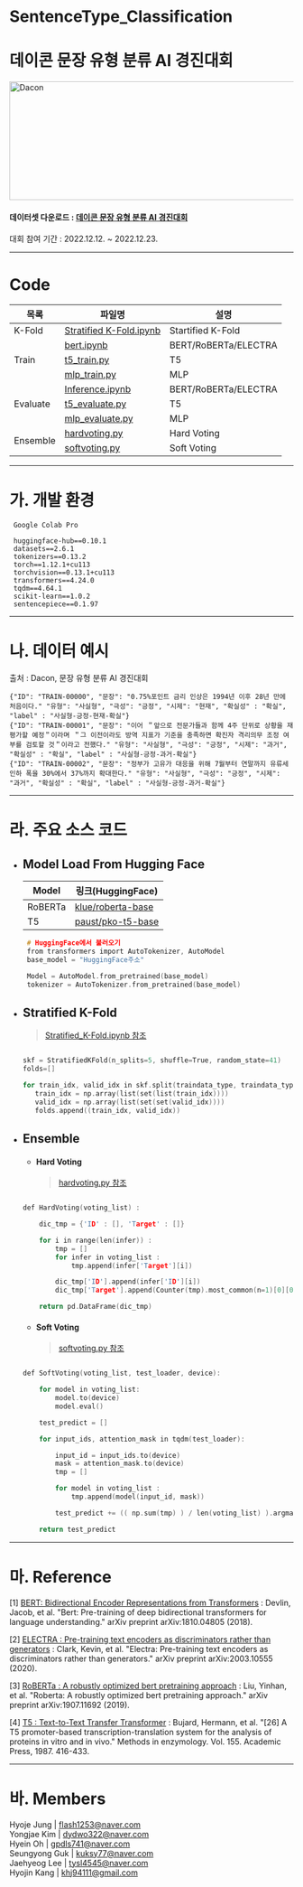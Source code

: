 # SentenceType_Classification
# 데이콘 문장 유형 분류 AI 경진대회
<img width="1000" img height="210" alt="Dacon" src="https://user-images.githubusercontent.com/113493692/209252540-79ffd192-36c2-40bb-8d76-30fa54cc6361.png">

#### 데이터셋 다운로드 : [데이콘 문장 유형 분류 AI 경진대회](https://dacon.io/competitions/official/236037/data#)

대회 참여 기간 : 2022.12.12. ~ 2022.12.23.



---

# Code

<table>
    <thead>
        <tr>
            <th>목록</th>
            <th>파일명</th>
            <th>설명</th>
        </tr>
    </thead>
    <tbody>
        <tr>
            <td rowspan=1>K-Fold</td>
            <td>
                <a href="https://github.com/BBaekdabang/SentenceType_Classification/blob/main/k-fold/Stratified%20K-Fold.ipynb">Stratified K-Fold.ipynb</a>
            </td>
            <td> Startified K-Fold </td>
        </tr>
        <tr>
            <td rowspan=3>Train</td>
            <td>
                <a href="https://github.com/BBaekdabang/SentenceType_Classification/blob/main/BERT/bert.ipynb">bert.ipynb</a>     
            <td> BERT/RoBERTa/ELECTRA </td>
        </tr>
        <tr>
            <td>
                <a href="https://github.com/BBaekdabang/SentenceType_Classification/blob/main/T5/t5_train.py">t5_train.py</a>
            <td> T5 </td>
        </tr>
        <tr>
            <td>
                <a href="https://github.com/BBaekdabang/SentenceType_Classification/blob/main/MLP/mlp_train.py">mlp_train.py</a>
            <td> MLP </td>
        </tr>
        <tr>
            <td rowspan = 3>Evaluate</td>
            <td>
                <a href="https://github.com/BBaekdabang/EmotionClassification/blob/main/Inference.ipynb">Inference.ipynb</a>     
            <td> BERT/RoBERTa/ELECTRA </td>
        <tr>
            <td>
                <a href="https://github.com/BBaekdabang/SentenceType_Classification/blob/main/T5/t5_evaluate.py">t5_evaluate.py</a>
            <td> T5 </td>
        </tr>
        <tr>
            <td>
                <a href="https://github.com/BBaekdabang/SentenceType_Classification/blob/main/MLP/mlp_evaluate.py">mlp_evaluate.py</a>
            <td> MLP </td>
        </tr>
        </tr>        
        <tr>
            <td rowspan = 2>Ensemble</td>       
            <td>
                <a href="https://github.com/BBaekdabang/SentenceType_Classification/blob/main/ensemble/hardvoting.py">hardvoting.py</a>
            <td> Hard Voting</td>
        </tr>
        <tr>
            <td>
                <a href="https://github.com/BBaekdabang/SentenceType_Classification/blob/main/ensemble/softvoting.py">softvoting.py</a>
            <td> Soft Voting</td>
        </tr>

   </tbody>
</table>


---

# 가. 개발 환경

     Google Colab Pro
     
     huggingface-hub==0.10.1
     datasets==2.6.1
     tokenizers==0.13.2
     torch==1.12.1+cu113
     torchvision==0.13.1+cu113
     transformers==4.24.0
     tqdm==4.64.1
     scikit-learn==1.0.2
     sentencepiece==0.1.97


---

# 나. 데이터 예시 
 출처 : Dacon, 문장 유형 분류 AI 경진대회 

    {"ID": "TRAIN-00000", "문장": "0.75%포인트 금리 인상은 1994년 이후 28년 만에 처음이다." "유형": "사실형", "극성": "긍정", "시제": "현재", "확실성" : "확실", "label" : "사실형-긍정-현재-확실"}
    {"ID": "TRAIN-00001", "문장": "이어 ＂앞으로 전문가들과 함께 4주 단위로 상황을 재평가할 예정＂이라며 ＂그 이전이라도 방역 지표가 기준을 충족하면 확진자 격리의무 조정 여부를 검토할 것＂이라고 전했다." "유형": "사실형", "극성": "긍정", "시제": "과거", "확실성" : "확실", "label" : "사실형-긍정-과거-확실"}
    {"ID": "TRAIN-00002", "문장": "정부가 고유가 대응을 위해 7월부터 연말까지 유류세 인하 폭을 30%에서 37%까지 확대한다." "유형": "사실형", "극성": "긍정", "시제": "과거", "확실성" : "확실", "label" : "사실형-긍정-과거-확실"}

---


# 라. 주요 소스 코드

- ## Model Load From Hugging Face
   
   
    <table>
    <thead>
        <tr>
            <th>Model</th>
            <th>링크(HuggingFace)</td>
        </tr>
    </thead>
    <tbody>
        <tr>
            <td> RoBERTa</td>
            <td>
                <a href="https://huggingface.co/klue/roberta-base">klue/roberta-base</a>
        </tr>
        <tr>
            <td> T5</td>            
            <td>
                <a href="https://huggingface.co/paust/pko-t5-base">paust/pko-t5-base</a>
        </tr>
    </tbody>
    </table>
      
    
   ```c
    # HuggingFace에서 불러오기
    from transformers import AutoTokenizer, AutoModel
    base_model = "HuggingFace주소"

    Model = AutoModel.from_pretrained(base_model)
    tokenizer = AutoTokenizer.from_pretrained(base_model)
   ```


- ## Stratified K-Fold
   
   > [Stratified_K-Fold.ipynb 참조](https://github.com/BBaekdabang/SentenceType_Classification/blob/main/k-fold/Stratified%20K-Fold.ipynb)

     ```c

    skf = StratifiedKFold(n_splits=5, shuffle=True, random_state=41)
    folds=[]

    for train_idx, valid_idx in skf.split(traindata_type, traindata_type['label']):
        train_idx = np.array(list(set(list(train_idx))))
        valid_idx = np.array(list(set(set(valid_idx))))
        folds.append((train_idx, valid_idx))
     ```
    
    
- ## Ensemble
    - #### Hard Voting
        > [hardvoting.py 참조](https://github.com/BBaekdabang/SentenceType_Classification/blob/main/ensemble/hardvoting.py)
        
    ```c

    def HardVoting(voting_list) :

        dic_tmp = {'ID' : [], 'Target' : []}

        for i in range(len(infer)) :
            tmp = []
            for infer in voting_list :
                tmp.append(infer['Target'][i])

            dic_tmp['ID'].append(infer['ID'][i])
            dic_tmp['Target'].append(Counter(tmp).most_common(n=1)[0][0])

        return pd.DataFrame(dic_tmp)
    ```
        
    - #### Soft Voting        
        > [softvoting.py 참조](https://github.com/BBaekdabang/SentenceType_Classification/blob/main/ensemble/softvoting.py)

    ```c
    
    def SoftVoting(voting_list, test_loader, device):
    
        for model in voting_list:
            model.to(device)
            model.eval()

        test_predict = []

        for input_ids, attention_mask in tqdm(test_loader):

            input_id = input_ids.to(device)
            mask = attention_mask.to(device)
            tmp = []

            for model in voting_list :
                tmp.append(model(input_id, mask))

            test_predict += (( np.sum(tmp) ) / len(voting_list) ).argmax(1).detach().cpu().numpy().tolist()

        return test_predict
    ``` 


---

# 마. Reference

[1] [BERT: Bidirectional Encoder Representations from Transformers](https://arxiv.org/pdf/1810.04805v2.pdf) : Devlin, Jacob, et al. "Bert: Pre-training of deep bidirectional transformers for language understanding." arXiv preprint arXiv:1810.04805 (2018).

[2] [ELECTRA : Pre-training text encoders as discriminators rather than generators](https://arxiv.org/pdf/2003.10555.pdf%3C/p%3E) : Clark, Kevin, et al. "Electra: Pre-training text encoders as discriminators rather than generators." arXiv preprint arXiv:2003.10555 (2020).

[3] [RoBERTa : A robustly optimized bert pretraining approach](https://arxiv.org/pdf/1907.11692.pdf%5C) : Liu, Yinhan, et al. "Roberta: A robustly optimized bert pretraining approach." arXiv preprint arXiv:1907.11692 (2019).

[4] [T5 : Text-to-Text Transfer Transformer](https://arxiv.org/pdf/1910.10683v3.pdf) : Bujard, Hermann, et al. "[26] A T5 promoter-based transcription-translation system for the analysis of proteins in vitro and in vivo." Methods in enzymology. Vol. 155. Academic Press, 1987. 416-433.

---

# 바. Members
Hyoje Jung | flash1253@naver.com<br>
Yongjae Kim | dydwo322@naver.com<br>
Hyein Oh | gpdls741@naver.com<br>
Seungyong Guk | kuksy77@naver.com<br>
Jaehyeog Lee | tysl4545@naver.com<br>
Hyojin Kang | khj94111@gmail.com

